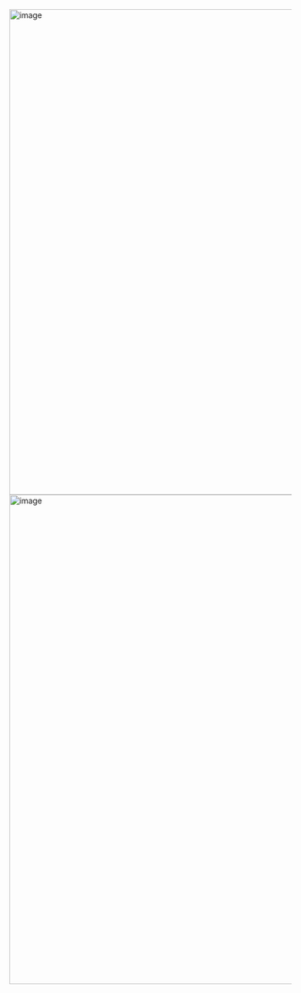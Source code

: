 <img width="1787" height="866" alt="image" src="https://github.com/user-attachments/assets/3cab91c6-57c3-4f0a-b38e-9971ee00ae73" />
<img width="1771" height="873" alt="image" src="https://github.com/user-attachments/assets/26eb38e7-258b-43a2-80aa-9029837ce36f" />
